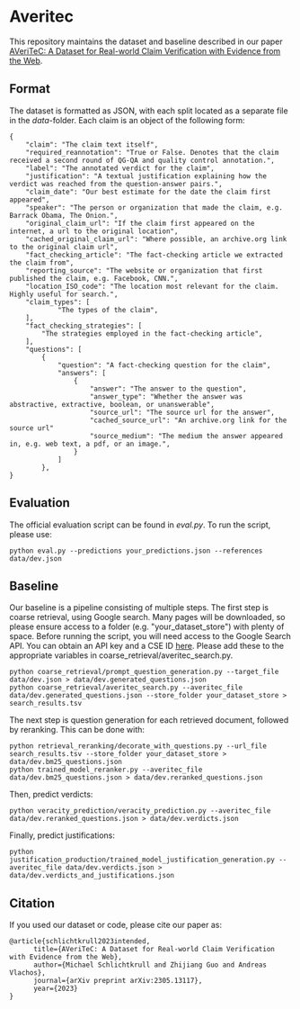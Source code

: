 # Averitec

This repository maintains the dataset and baseline described in our paper [AVeriTeC: A Dataset for Real-world Claim Verification with Evidence from the Web](https://arxiv.org/abs/2305.13117). 

## Format

The dataset is formatted as JSON, with each split located as a separate file in the *data*-folder. Each claim is an object of the following form:

```
{
    "claim": "The claim text itself",
    "required_reannotation": "True or False. Denotes that the claim received a second round of QG-QA and quality control annotation.",
    "label": "The annotated verdict for the claim",
    "justification": "A textual justification explaining how the verdict was reached from the question-answer pairs.",
    "claim_date": "Our best estimate for the date the claim first appeared",
    "speaker": "The person or organization that made the claim, e.g. Barrack Obama, The Onion.",
    "original_claim_url": "If the claim first appeared on the internet, a url to the original location",
    "cached_original_claim_url": "Where possible, an archive.org link to the original claim url",
    "fact_checking_article": "The fact-checking article we extracted the claim from",
    "reporting_source": "The website or organization that first published the claim, e.g. Facebook, CNN.",
    "location_ISO_code": "The location most relevant for the claim. Highly useful for search.",
    "claim_types": [
            "The types of the claim",
    ],
    "fact_checking_strategies": [
        "The strategies employed in the fact-checking article",
    ],
    "questions": [
        {
            "question": "A fact-checking question for the claim",
            "answers": [
                {
                    "answer": "The answer to the question",
                    "answer_type": "Whether the answer was abstractive, extractive, boolean, or unanswerable",
                    "source_url": "The source url for the answer",
                    "cached_source_url": "An archive.org link for the source url"
                    "source_medium": "The medium the answer appeared in, e.g. web text, a pdf, or an image.",
                }
            ]
        },
}
```

## Evaluation

The official evaluation script can be found in *eval.py*. To run the script, please use:

```
python eval.py --predictions your_predictions.json --references data/dev.json
```

## Baseline

Our baseline is a pipeline consisting of multiple steps. The first step is coarse retrieval, using Google search. Many pages will be downloaded, so please ensure access to a folder (e.g. "your_dataset_store") with plenty of space. Before running the script, you will need access to the Google Search API. You can obtain an API key and a CSE ID [here](programmablesearchengine.google.com). Please add these to the appropriate variables in coarse_retrieval/averitec_search.py.

```
python coarse_retrieval/prompt_question_generation.py --target_file data/dev.json > data/dev.generated_questions.json
python coarse_retrieval/averitec_search.py --averitec_file data/dev.generated_questions.json --store_folder your_dataset_store > search_results.tsv
```

The next step is question generation for each retrieved document, followed by reranking. This can be done with:

```
python retrieval_reranking/decorate_with_questions.py --url_file search_results.tsv --store_folder your_dataset_store > data/dev.bm25_questions.json
python trained_model_reranker.py --averitec_file data/dev.bm25_questions.json > data/dev.reranked_questions.json
```

Then, predict verdicts:

```
python veracity_prediction/veracity_prediction.py --averitec_file data/dev.reranked_questions.json > data/dev.verdicts.json
```

Finally, predict justifications:

```
python justification_production/trained_model_justification_generation.py --averitec_file data/dev.verdicts.json > data/dev.verdicts_and_justifications.json
```

## Citation

If you used our dataset or code, please cite our paper as:


```
@article{schlichtkrull2023intended,
      title={AVeriTeC: A Dataset for Real-world Claim Verification with Evidence from the Web}, 
      author={Michael Schlichtkrull and Zhijiang Guo and Andreas Vlachos},
      journal={arXiv preprint arXiv:2305.13117},
      year={2023}
}
```